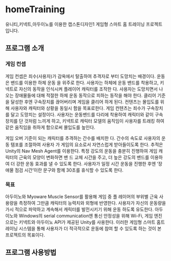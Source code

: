 # homeTraining
유니티,키넥트,아두이노를 이용한 캡스톤디자인1 게임형 스마트 홈 트레이닝 프로젝트입니다.
## 프로그램 소개
### 게임 컨셉
게임 컨셉은 죄수(사용자)가 감옥에서 탈출하여 추격자로 부터 도망치는 배경이다. 운동은 밴드를 이용한 하체 운동 을 위주로 한다. 사용자는 하체에 운동 밴드를 착용하고, 키 넥트로 자신의 동작을 인식시켜 플레이어 캐릭터를 조작한 다. 사용자는 도망치면서 나오는 장애물들에 대해 적절한 하체 운동 동작으로 피하는 동작을 해야 한다. 클리어 기준을 달성한 후엔 구속장치를 끊어버리며 게임을 클리어 하게 된다.
컨텐츠는 몰입도를 위해 사용자와 캐릭터와 상황을 동일시 함을 목표로한다. 게임 컨텐츠는 죄수가 구속장치를 달고 도망치는 설정이다. 사용자는 운동밴드를 다리에 착용하여 캐릭터와 같이 구속장치를 단 것처럼 느끼게 하고, 키넥트로 캐릭터 모델의 움직임이 사용자를 트래킹 하여 같은 움직임을 취하게 함으로써 몰입도를 높인다.

게임 오버 기준이 되는 캐릭터를 추격하는 간수를 배치한 다. 간수의 속도로 사용자의 운동 템포를 조절하여 사용자 가 게임의 요소로서 자연스럽게 받아들이도록 한다. 추적은 Unity의 Nav Mesh Agent를 이용한다. 특정 강도의 운동을 충분히 진행하여 게임 캐릭터의 근육의 모양이 변화하면 밴 드 교체 시간을 주고, 더 높은 강도의 밴드를 이용하여 더 강한 운동 효과를 낼 수 있도록 한다. 사용자가 일정 시간 운동을 진행한 후엔 ‘장애물 점검 시간’이란 문구와 함께
30초를 휴식할 수 있도록 한다.
### 목표
아두이노와 Myoware Muscle Sensor를 활용해 게임 중 플 레이어의 부위별 근육 사용량을 측정하여 그만큼 캐릭터의 능력치와 외형에 반영한다. 사용자가 자신의 운동량을 가시 적으로 파악하고 계속해서 캐릭터를 발전시키기 위해 운동 하도록 유도한다. 아두이노와 Windows의 serial communication엔 통신 안정성을 위해 Wi-Fi, 게임 엔진으로는 키넥트와 아두이노 API가 제공된 Unity를 사용한다. 이러한 게임형 스마트 홈트레이닝 시스템을 통해 사용자가 더 적극적으로 운동에 참여 할 수 있도록 하는 것이 본 프로젝트의 목표이다.
## 프로그램 사용방법
